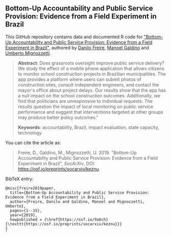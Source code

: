 ## Bottom-Up Accountability and Public Service Provision: Evidence from a Field Experiment in Brazil

This GitHub repository contains data and documented R code for ["Bottom-Up Accountability and Public Service Provision: Evidence from a Field Experiment in Brazil"](https://osf.io/preprints/socarxiv/keznu), authored by [Danilo Freire](http://danilofreire.github.io), [Manoel Galdino](https://www.transparencia.org.br/quem_somos#quem_somos) and [Umberto Mignozzetti](http://umbertomig.com).

> **Abstract**: Does grassroots oversight improve public service delivery? We study the effect of a mobile phone application that allows citizens to monitor school construction projects in Brazilian municipalities. The app provides a platform where users can submit photos of construction sites, consult independent engineers, and contact the mayor's office about project delays. Our results show that the app has a null impact on the school construction outcomes. Additionally, we find that politicians are unresponsive to individual requests. The results question the impact of local monitoring on public service performance and suggest that interventions targeted at other groups may produce better policy outcomes."
>
> **Keywords**: accountability, Brazil, impact evaluation, state capacity, technology

You can cite the article as: 

> Freire, D., Galdino, M., Mignozzetti, U. 2019. "Bottom-Up Accountability and Public Service Provision: Evidence from a Field Experiment in Brazil", _SocArXiv_, DOI: <https://osf.io/preprints/socarxiv/keznu>.

BibTeX entry:

```
@misc{freire2019paper,
  title={Bottom-Up Accountability and Public Service Provision: Evidence from a Field Experiment in Brazil},
  author={Freire, Danilo and Galdino, Manoel and Mignozzetti, Umberto},
  pages={1--15},
  year={2019},
  howpublished = {\href{https://osf.io/9a6ch}{\texttt{https://osf.io/preprints/socarxiv/keznu}}}
}
`
